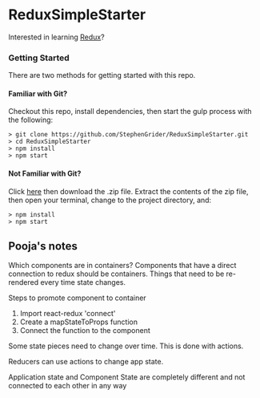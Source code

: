 # ReduxSimpleStarter

Interested in learning [Redux](https://www.udemy.com/react-redux/)?

### Getting Started

There are two methods for getting started with this repo.

#### Familiar with Git?
Checkout this repo, install dependencies, then start the gulp process with the following:

```
> git clone https://github.com/StephenGrider/ReduxSimpleStarter.git
> cd ReduxSimpleStarter
> npm install
> npm start
```

#### Not Familiar with Git?
Click [here](https://github.com/StephenGrider/ReactStarter/releases) then download the .zip file.  Extract the contents of the zip file, then open your terminal, change to the project directory, and:

```
> npm install
> npm start
```


## Pooja's notes
Which components are in containers? 
Components that have a direct connection to redux should be containers. 
Things that need to be re-rendered every time state changes.

Steps to promote component to container
1. Import react-redux 'connect'
2. Create a mapStateToProps function
3. Connect the function to the component


Some state pieces need to change over time.
This is done with actions.

Reducers can use actions to change app state.

Application state and Component State are completely different and not connected to each other in any way